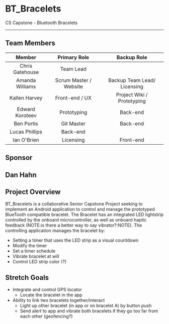 # BT_Bracelets

CS Capstone - Bluetooth Bracelets

---
## Team Members
|Member|Primary Role|Backup Role|
|:---:|:---:|:---:|
|Chris Gatehouse|Team Lead|
|Amanda Williams|Scrum Master / Website | Backup Team Lead/ Licensing|
|Kallen Harvey|Front-end / UX|Project Wiki / Prototyping|
|Edward Koroteev|Prototyping|Back-end|
|Ben Portis|Git Master|Back-end|
|Lucas Phillips|Back-end|
|Ian O'Brien|Licensing|Front-end|Website|

## Sponsor
Dan Hahn
---
## Project Overview
BT_Bracelets is a collaborative Senior Capstone Project seeking to implement an Android application to control and manage the prototyped BlueTooth compatible bracelet. 
The Bracelet has an integrated LED lightstrip controlled by the onboard microcontroller, as well as onboard haptic feedback (NOTE:is there a better way to say vibrator?:NOTE).
The controlling application manages the bracelet by:
- Setting a timer that uses the LED strip as a visual countdown
- Modify the timer
- Set a timer schedule
- Vibrate bracelet at will
- Control LED strip color (?)  

## Stretch Goals
- Integrate and control GPS locator
    - Locate the bracelet in the app
- Ability to link two bracelets together/interact
    - Light up other bracelet (in app or on bracelet A) by button push
    - Send alert to app and vibrate both bracelets if they go too far from each other (geofencing?)
